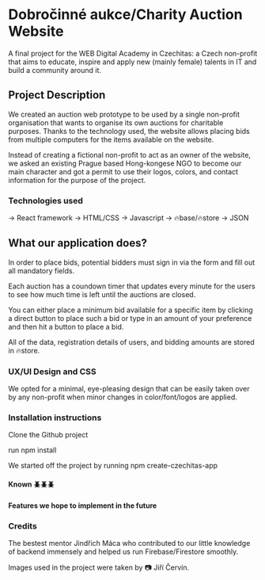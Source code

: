 # Dobročinné aukce/Charity Auction Website

A final project for the WEB Digital Academy in Czechitas: a Czech non-profit that aims to educate, inspire and apply new (mainly female) talents in IT and build a community around it.

## Project Description

We created an auction web prototype to be used by a single non-profit organisation that wants to organise its own auctions for charitable purposes. Thanks to the technology used, the website allows placing bids from multiple computers for the items available on the website.

Instead of creating a fictional non-profit to act as an owner of the website, we asked an existing Prague based Hong-kongese NGO to become our main character and got a permit to use their logos, colors, and contact information for the purpose of the project.

### Technologies used

-> React framework
-> HTML/CSS
-> Javascript
-> 🔥base/🔥store
-> JSON

## What our application does?

In order to place bids, potential bidders must sign in via the form and fill out all mandatory fields.

Each auction has a coundown timer that updates every minute for the users to see how much time is left until the auctions are closed.

You can either place a minimum bid available for a specific item by clicking a direct button to place such a bid or type in an amount of your preference and then hit a button to place a bid.

All of the data, registration details of users, and bidding amounts are stored in 🔥store.

### UX/UI Design and CSS

We opted for a minimal, eye-pleasing design that can be easily taken over by any non-profit when minor changes in color/font/logos are applied.

### Installation instructions

Clone the Github project

run npm install

We started off the project by running npm create-czechitas-app

#### Known 🪲🪲🪲

#### Features we hope to implement in the future

### Credits

The bestest mentor Jindřich Máca who contributed to our little knowledge of backend immensely and helped us run Firebase/Firestore smoothly.

Images used in the project were taken by 📷 Jiří Červín.
